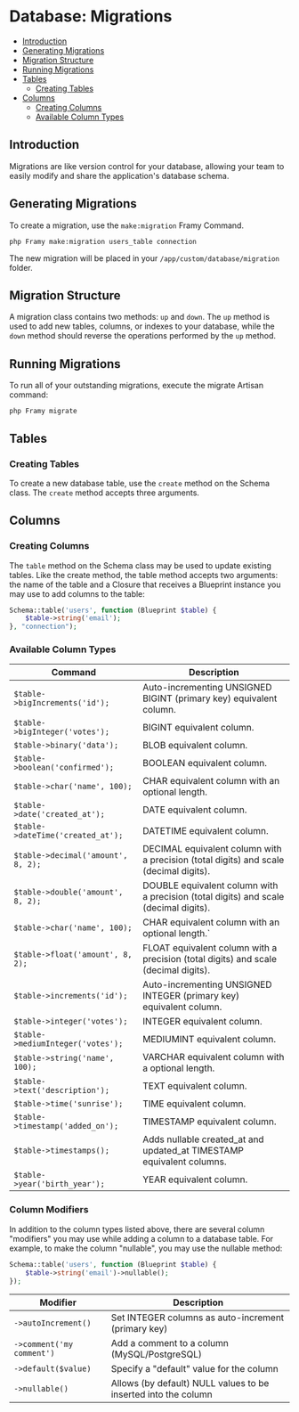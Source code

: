 # Database: Migrations

 - [Introduction](#introduction)
 - [Generating Migrations](#generating-migrations)
 - [Migration Structure](#migration-structure)
 - [Running Migrations](#running-migrations)
 - [Tables](#tables)
    - [Creating Tables](#creating-tables)
 - [Columns](#columns)
    - [Creating Columns](#creating-columns)
    - [Available Column Types](#available-column-types)

## Introduction

Migrations are like version control for your database, allowing your team to easily modify and share the application's database schema.

## Generating Migrations


To create a migration, use the `make:migration` Framy Command.

```
php Framy make:migration users_table connection
```

The new migration will be placed in your `/app/custom/database/migration` folder.

## Migration Structure

A migration class contains two methods: `up` and `down`. The `up` method is used to add new tables, columns, or indexes to your database, while the `down` method should reverse the operations performed by the `up` method.

## Running Migrations

To run all of your outstanding migrations, execute the migrate Artisan command:

```
php Framy migrate
```

## Tables

### Creating Tables
To create a new database table, use the `create` method on the Schema class.
The `create` method accepts three arguments.

## Columns

### Creating Columns

The `table` method on the Schema class may be used to update existing tables. Like the create method, the table method accepts two arguments: the name of the table and a Closure that receives a Blueprint instance you may use to add columns to the table:

```php
Schema::table('users', function (Blueprint $table) {
    $table->string('email');
}, "connection");
```

### Available Column Types

| Command | Description |
| --- | --- |
| `$table->bigIncrements('id');` | Auto-incrementing UNSIGNED BIGINT (primary key) equivalent column. |
| `$table->bigInteger('votes');` | BIGINT equivalent column. |
| `$table->binary('data');` | BLOB equivalent column. |
| `$table->boolean('confirmed');` | BOOLEAN equivalent column. |
| `$table->char('name', 100);` | CHAR equivalent column with an optional length. |
| `$table->date('created_at');` | DATE equivalent column. |
| `$table->dateTime('created_at');` | DATETIME equivalent column. |
| `$table->decimal('amount', 8, 2);` | DECIMAL equivalent column with a precision (total digits) and scale (decimal digits). |
| `$table->double('amount', 8, 2);` | DOUBLE equivalent column with a precision (total digits) and scale (decimal digits). |
| `$table->char('name', 100);` | CHAR equivalent column with an optional length.`|
| `$table->float('amount', 8, 2);`|	FLOAT equivalent column with a precision (total digits) and scale (decimal digits).|
| `$table->increments('id');` |	Auto-incrementing UNSIGNED INTEGER (primary key) equivalent column. |
| `$table->integer('votes');` |	INTEGER equivalent column.|
| `$table->mediumInteger('votes');` | MEDIUMINT equivalent column.|
| `$table->string('name', 100);` | VARCHAR equivalent column with a optional length. |
| `$table->text('description');` | TEXT equivalent column. |
| `$table->time('sunrise');` | TIME equivalent column. |
| `$table->timestamp('added_on');` | TIMESTAMP equivalent column. |
| `$table->timestamps();` |	Adds nullable created_at and updated_at TIMESTAMP equivalent columns. |
| `$table->year('birth_year');` | YEAR equivalent column. |

### Column Modifiers

In addition to the column types listed above, there are several column "modifiers" you may use while adding a column to a database table. For example, to make the column "nullable", you may use the nullable method:

```php
Schema::table('users', function (Blueprint $table) {
    $table->string('email')->nullable();
});
```

| Modifier | Description |
| --- | --- |
| `->autoIncrement()` | Set INTEGER columns as auto-increment (primary key) | 
| `->comment('my comment')` | Add a comment to a column (MySQL/PostgreSQL) |
| `->default($value)` |	Specify a "default" value for the column |
| `->nullable()` |	Allows (by default) NULL values to be inserted into the column |